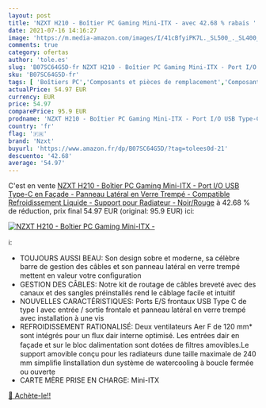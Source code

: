 ```yaml
---
layout: post
title: 'NZXT H210 - Boîtier PC Gaming Mini-ITX - avec 42.68 % rabais '
date: 2021-07-16 14:16:27
image: 'https://m.media-amazon.com/images/I/41cBfyiPK7L._SL500_._SL400_.jpg'
comments: true
category: ofertas
author: 'tole.es'
slug: 'B07SC64G5D-fr NZXT H210 - Boîtier PC Gaming Mini-ITX - Port I/O USB...'
sku: 'B07SC64G5D-fr'
tags: [ 'Boîtiers PC','Composants et pièces de remplacement','Composants externes','Informatique','nzxt', ]
actualPrice: 54.97 EUR
currency: EUR
price: 54.97
comparePrice: 95.9 EUR
prodname: 'NZXT H210 - Boîtier PC Gaming Mini-ITX - Port I/O USB Type-C en Façade - Panneau Latéral en Verre Trempé - Compatible Refroidissement Liquide - Support pour Radiateur - Noir/Rouge'
country: 'fr'
flag: '🇫🇷'
brand: 'Nzxt'
buyurl: 'https://www.amazon.fr/dp/B07SC64G5D/?tag=tolees0d-21'
descuento: '42.68'
average: '54.97'
---
```


C'est en vente [NZXT H210 - Boîtier PC Gaming Mini-ITX - Port I/O USB Type-C en Façade - Panneau Latéral en Verre Trempé - Compatible Refroidissement Liquide - Support pour Radiateur - Noir/Rouge](https://www.amazon.fr/dp/B07SC64G5D/?tag=tolees0d-21)  à  42.68 % de réduction, prix final  54.97 EUR (original: 95.9 EUR) ici:

[![NZXT H210 - Boîtier PC Gaming Mini-ITX -](https://m.media-amazon.com/images/I/41cBfyiPK7L._SL500_._SL400_.jpg)](https://www.amazon.fr/dp/B07SC64G5D/?tag=tolees0d-21)

ℹ️:

- TOUJOURS AUSSI BEAU: Son design sobre et moderne, sa célèbre barre de gestion des câbles et son panneau latéral en verre trempé mettent en valeur votre conﬁguration
- GESTION DES CÂBLES: Notre kit de routage de câbles breveté avec des canaux et des sangles préinstallés rend le câblage facile et intuitif
- NOUVELLES CARACTÉRISTIQUES: Ports E/S frontaux USB Type C de type I avec entrée / sortie frontale et panneau latéral en verre trempé avec installation à une vis
- REFROIDISSEMENT RATIONALISÉ: Deux ventilateurs Aer F de 120 mm* sont intégrés pour un ﬂux dair interne optimisé. Les entrées dair en façade et sur le bloc dalimentation sont dotées de ﬁltres amovibles.Le support amovible conçu pour les radiateurs dune taille maximale de 240 mm simpliﬁe linstallation dun système de watercooling à boucle fermée ou ouverte
- CARTE MÈRE PRISE EN CHARGE: Mini-ITX

[🛒 Achète-le!!](https://www.amazon.fr/dp/B07SC64G5D/?tag=tolees0d-21)
